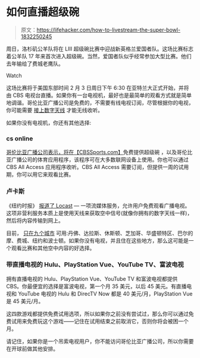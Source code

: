 # 如何直播超级碗

> 原文：<https://lifehacker.com/how-to-livestream-the-super-bowl-1832250245>

周日，洛杉矶公羊队将在 LIII 超级碗比赛中迎战新英格兰爱国者队。这场比赛标志着公羊队 17 年来首次进入超级碗。当然，爱国者队似乎经常参加大型比赛。他们去年输给了费城老鹰队。

Watch

这场比赛将于美国东部时间 2 月 3 日周日下午 6:30 在亚特兰大正式开始，并将由 CBS 电视台直播。如果你有一台电视机，最好也是最简单的观看方式就是简单地调谐。哥伦比亚广播公司是免费的，不需要有线电视订阅，尽管根据你的电视，你可能需要 [接上数字天线](https://amzn.to/2WxdTbr) 才能无线收听。

如果你没有电视机，你还有其他选择:

### cs online

[哥伦比亚广播公司表示，将在](https://www.cbssports.com/nfl/news/super-bowl-2019-patriots-vs-rams-time-location-how-to-stream-watch-on-tv-more-details/)[【CBSSports.com】](http://CBSSports.com)免费提供超级碗 ，以及哥伦比亚广播公司的体育应用程序，该程序可在大多数联网设备上使用。你也可以通过 CBS All Access 应用程序收听。CBS All Access 需要订阅，但提供一周的试用期，你可以用它来观看比赛。

### 卢卡斯

《纽约时报》 [报道了 Locast](https://www.nytimes.com/2019/01/31/business/locast-streaming-free-network-tv.html) — 一项流媒体服务，允许用户免费观看广播电视。这项非营利服务本质上是使用天线来获取空中信号(就像你拥有的数字天线一样)，然后将内容传输到网上。

目前， [只在九个城市](https://www.locast.org/) 可用:丹佛、达拉斯、休斯顿、芝加哥、华盛顿特区、巴尔的摩、费城、纽约和波士顿。如果你没有电视，并且住在这些地方，那么这可能是一个观看比赛和其他空中内容的好选择。

### 带直播电视的 Hulu、PlayStation Vue、YouTube TV、富波电视

拥有直播电视的 Hulu、PlayStation Vue、YouTube TV 和富波电视都提供 CBS。你最便宜的选择是富波电视，第一个月 35 美元，以后 45 美元。有直播电视和 YouTube 电视的 Hulu 和 DirecTV Now 都是 40 美元/月，PlayStation Vue 是 45 美元/月。

这四款游戏都提供免费试用选项，所以如果你之前没有尝试过，那么你可以通过免费试用来免费玩这个游戏——记住在试用结束之前取消它，否则你将会被困一个月。

请记住，如果你是一个吊索电视用户，你不能访问哥伦比亚广播公司，所以你需要在开球前做其他安排。